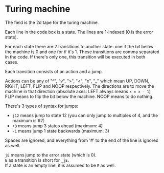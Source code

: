 # Turing machine

The field is the 2d tape for the turing machine.

Each line in the code box is a state. The lines are 1-indexed (0 is the error state).

For each state there are 2 transitions to another state: one if the bit below the machine is 0 and one for if it's 1.
These transitions are comma separated in the code.
If there's only one, this transition will be executed in both cases.

Each transition consists of an action and a jump.

Actions can be any of "^", "v", ">", "<", "x", "_" which mean UP, DOWN, RIGHT, LEFT, FLIP and NOOP respectively.
The directions are to move the machine in that direction (absolute axes: LEFT always means `x = x - 1`)
FLIP means to flip the bit below the machine.
NOOP means to do nothing.

There's 3 types of syntax for jumps:  
 - `j12` means jump to state 12 (you can only jump to multiples of 4, and the maximum is 92)
 - `+3` means jump 3 states ahead (maximum: 4)
 - `-1` means jump 1 state backwards (maximum: 3)

Spaces are ignored, and everything from '#' to the end of the line is ignored as well.

`jE` means jump to the error state (which is 0).  
`E` as a transition is short for `_jE`.  
If a state is an empty line, it is assumed to be `E` as well.
